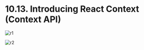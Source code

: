 # 10.13. Introducing React Context (Context API)

![r1](https://github.com/kiranbansode/learn-react/assets/50626798/5d5bbbb4-d187-4960-acd9-e0f604ef5fef)

![r2](https://github.com/kiranbansode/learn-react/assets/50626798/0edcaa5d-2471-44d4-9b4d-d254137187ae)
